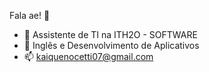 Fala ae! 👋

- 🔭 Assistente de TI na ITH2O - SOFTWARE
- 🌱 Inglês e Desenvolvimento de Aplicativos
- 📫 kaiquenocetti07@gmail.com
